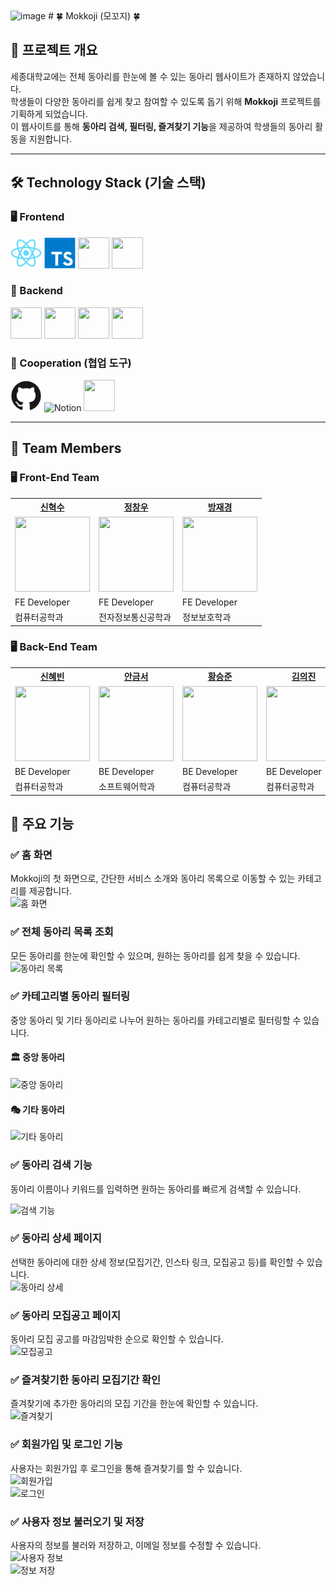 <img width="1928" height="1066" alt="image" src="https://github.com/user-attachments/assets/9093719e-21f6-4e28-b183-0911a72a6345" />
# 🍀 Mokkoji (모꼬지) 🍀

## 📌 프로젝트 개요  
세종대학교에는 전체 동아리를 한눈에 볼 수 있는 동아리 웹사이트가 존재하지 않았습니다.  
학생들이 다양한 동아리를 쉽게 찾고 참여할 수 있도록 돕기 위해 **Mokkoji** 프로젝트를 기획하게 되었습니다.  
이 웹사이트를 통해 **동아리 검색, 필터링, 즐겨찾기 기능**을 제공하여 학생들의 동아리 활동을 지원합니다.

---

## 🛠 Technology Stack (기술 스택)

### 🖥 Frontend  
<p align="left">
  <img src="https://raw.githubusercontent.com/devicons/devicon/master/icons/react/react-original.svg" alt="React" width="50" height="50"/>
  <img src="https://raw.githubusercontent.com/devicons/devicon/master/icons/typescript/typescript-original.svg" alt="TypeScript" width="50" height="50"/>
  <img src="https://github.com/user-attachments/assets/a1260f1c-7f08-4236-8994-8b3f93fdc8bf" width="50" height="50"/>
  <img src="https://github.com/user-attachments/assets/c42e1189-b47e-4121-88d6-e51ac6c8ecff" width="50" height="50"/>
</p>

### 🔧 Backend  
<p align="left">
  <img src="https://github.com/user-attachments/assets/f04fb377-ca6c-4078-be40-277d474fccc3" width="50" height="50"/>
  <img src="https://github.com/user-attachments/assets/241ec7bc-9f52-4144-b36d-36f0224bba53" width="50" height="50"/>  
  <img src="https://github.com/user-attachments/assets/87177a59-0d75-43a5-8239-77ece7cf9af9" width="50" height="50"/>
  <img src="https://github.com/user-attachments/assets/106a82ed-f425-44a9-a2bd-ca9b06c7e9a0" width="50" height="50"/>
</p>

### 🤝 Cooperation (협업 도구)  
<p align="left">
  <img src="https://raw.githubusercontent.com/devicons/devicon/master/icons/github/github-original.svg" alt="GitHub" width="50" height="50"/>
  <img src="https://upload.wikimedia.org/wikipedia/commons/4/45/Notion_app_logo.png" alt="Notion" width="50" height="50"/>
  <img src="https://github.com/user-attachments/assets/586d6a05-890d-476a-9348-4ad53b286ee9" width="50" height="50"/>
</p>

---
## 👥 Team Members

### 🖥️ Front-End Team  
<table>
  <tr>
    <th><a href="https://github.com/sins051301">신혁수</a></th>
    <th><a href="https://github.com/ChangwooJ">정창우</a></th>
    <th><a href="https://github.com/Jae-kyoung">방재경</a></th>
  </tr>
  <tr>
    <td>
      <img src="https://github.com/user-attachments/assets/707a771f-56d1-4b33-80d7-8d76b6c94d64" width="120px" height="120px"/>
    </td>
    <td>
      <img src="https://github.com/user-attachments/assets/7400b9d8-ad5c-46cf-bf3e-f7319c1db3b6" width="120px" height="120px"/>
    </td>
    <td>
      <img src="https://github.com/user-attachments/assets/57316d29-f270-49b4-a368-0b6e055e6096" width="120px" height="120px"/>
    </td>
  </tr>
  <tr>
    <td>FE Developer</td>
    <td>FE Developer</td>
    <td>FE Developer</td>
  </tr>
  <tr>
    <td>컴퓨터공학과</td>
    <td>전자정보통신공학과</td>
    <td>정보보호학과</td>
  </tr>
</table>

### 🖥️ Back-End Team  
<table>
  <tr>
    <th><a href="https://github.com/shin378378">신혜빈</a></th>
    <th><a href="https://github.com/goldm0ng">안금서</a></th>
    <th><a href="https://github.com/davidolleh">황승준</a></th>
    <th><a href="https://github.com/sansan20535">김의진</a></th>
  </tr>
  <tr>
    <td>
      <img src="https://github.com/user-attachments/assets/30288ae1-f8f9-4409-a483-b9244a3df618" width="120px" height="120px"/>
    </td>
    <td>
      <img src="https://github.com/user-attachments/assets/d37a0305-9402-4252-bc86-80a297edc4f8" width="120px" height="120px"/>
    </td>
    <td>
      <img src="https://github.com/user-attachments/assets/53ff6d2f-1cb6-47f4-87dd-e3a929c1add3" width="120px" height="120px"/>
    </td>
    <td>
      <img src="https://github.com/user-attachments/assets/a9479c33-d451-48bd-9ac1-42448045175b" width="120px" height="120px"/>
    </td>
  </tr>
  <tr>
    <td>BE Developer</td>
    <td>BE Developer</td>
    <td>BE Developer</td>
    <td>BE Developer</td>
  </tr>
  <tr>
    <td>컴퓨터공학과</td>
    <td>소프트웨어학과</td>
    <td>컴퓨터공학과</td>
    <td>컴퓨터공학과</td>
  </tr>
</table>

</div>


## 🚀 주요 기능

### ✅ **홈 화면**
Mokkoji의 첫 화면으로, 간단한 서비스 소개와 동아리 목록으로 이동할 수 있는 카테고리를 제공합니다.  
![홈 화면](<img width="1622" height="800" alt="image" src="https://github.com/user-attachments/assets/c04fad78-e5b0-490b-8ddb-1207eee7c622" />)

### ✅ **전체 동아리 목록 조회**
모든 동아리를 한눈에 확인할 수 있으며, 원하는 동아리를 쉽게 찾을 수 있습니다.  
![동아리 목록](https://github.com/user-attachments/assets/e7835e03-ab2f-4fcc-8415-9181107a9861)

### ✅ **카테고리별 동아리 필터링**
중앙 동아리 및 기타 동아리로 나누어 원하는 동아리를 카테고리별로 필터링할 수 있습니다.

#### 🏛 중앙 동아리  
![중앙 동아리](https://github.com/user-attachments/assets/bc110736-b13b-4989-8b61-af7e199cd8cc)  

#### 🎭 기타 동아리  
![기타 동아리](https://github.com/user-attachments/assets/bae317d2-433a-4a48-84cc-96763fe81bcf)

### ✅ **동아리 검색 기능**
동아리 이름이나 키워드를 입력하면 원하는 동아리를 빠르게 검색할 수 있습니다.  

![검색 기능](https://github.com/user-attachments/assets/fc96bdad-92db-4425-b4f4-584b710aa43b)

### ✅ **동아리 상세 페이지**
선택한 동아리에 대한 상세 정보(모집기간, 인스타 링크, 모집공고 등)를 확인할 수 있습니다.  
![동아리 상세](https://github.com/user-attachments/assets/09f75624-3777-4d22-9eeb-6e7bdaefc85f)

### ✅ **동아리 모집공고 페이지**
동아리 모집 공고를 마감임박한 순으로 확인할 수 있습니다.  
![모집공고](https://github.com/user-attachments/assets/64cc593a-3e54-4120-83d4-81ecc776589c)

### ✅ **즐겨찾기한 동아리 모집기간 확인**
즐겨찾기에 추가한 동아리의 모집 기간을 한눈에 확인할 수 있습니다.  
![즐겨찾기](https://github.com/user-attachments/assets/204a030d-3448-4ece-be73-e369d9cc699e)

### ✅ **회원가입 및 로그인 기능**
사용자는 회원가입 후 로그인을 통해 즐겨찾기를 할 수 있습니다.  
![회원가입](https://github.com/user-attachments/assets/af2669e6-5e9b-4c31-8d7b-664d94e9d011)  
![로그인](https://github.com/user-attachments/assets/1172cb8a-1377-4030-9bab-30f5b68e68fd)

### ✅ **사용자 정보 불러오기 및 저장**
사용자의 정보를 불러와 저장하고, 이메일 정보를 수정할 수 있습니다.  
![사용자 정보](https://github.com/user-attachments/assets/8d0bb361-eb68-493d-9f69-4b23990d16e5)  
![정보 저장](https://github.com/user-attachments/assets/8ad73e2e-8f04-4ab8-b1f0-098849eae9e4)
